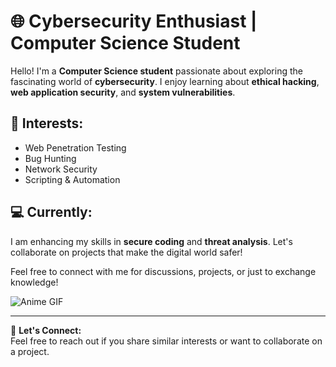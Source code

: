 # 🌐 Cybersecurity Enthusiast | Computer Science Student

Hello! I'm a **Computer Science student** passionate about exploring the fascinating world of **cybersecurity**. I enjoy learning about **ethical hacking**, **web application security**, and **system vulnerabilities**.

## 🔐 Interests:

- Web Penetration Testing
- Bug Hunting
- Network Security
- Scripting & Automation

## 💻 Currently:

I am enhancing my skills in **secure coding** and **threat analysis**. Let's collaborate on projects that make the digital world safer!

Feel free to connect with me for discussions, projects, or just to exchange knowledge!

![Anime GIF](https://tenor.com/qjRP1bED6sG.gif)

---

📩 **Let's Connect:**  
Feel free to reach out if you share similar interests or want to collaborate on a project.
